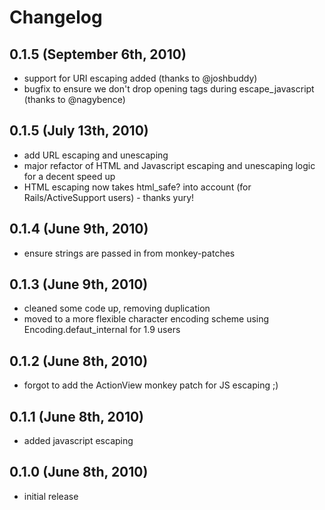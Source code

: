 # Changelog

## 0.1.5 (September 6th, 2010)
* support for URI escaping added (thanks to @joshbuddy)
* bugfix to ensure we don't drop opening tags during escape_javascript (thanks to @nagybence)

## 0.1.5 (July 13th, 2010)
* add URL escaping and unescaping
* major refactor of HTML and Javascript escaping and unescaping logic for a decent speed up
* HTML escaping now takes html_safe? into account (for Rails/ActiveSupport users) - thanks yury!

## 0.1.4 (June 9th, 2010)
* ensure strings are passed in from monkey-patches

## 0.1.3 (June 9th, 2010)
* cleaned some code up, removing duplication
* moved to a more flexible character encoding scheme using Encoding.defaut_internal for 1.9 users

## 0.1.2 (June 8th, 2010)
* forgot to add the ActionView monkey patch for JS escaping ;)

## 0.1.1 (June 8th, 2010)
* added javascript escaping

## 0.1.0 (June 8th, 2010)
* initial release